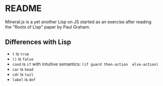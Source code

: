 # README

Mineral.js is a yet another Lisp on JS started as an exercise after reading the "Roots of Lisp" paper by Paul Graham.

## Differences with Lisp

 - `t` is `true`
 - `()` is `false`
 - `cond` is `if` with intuitive semantics: `(if guard then-action  else-action)`
 - `car` is `head`
 - `cdr` is `tail`
 - `label` is `def`

